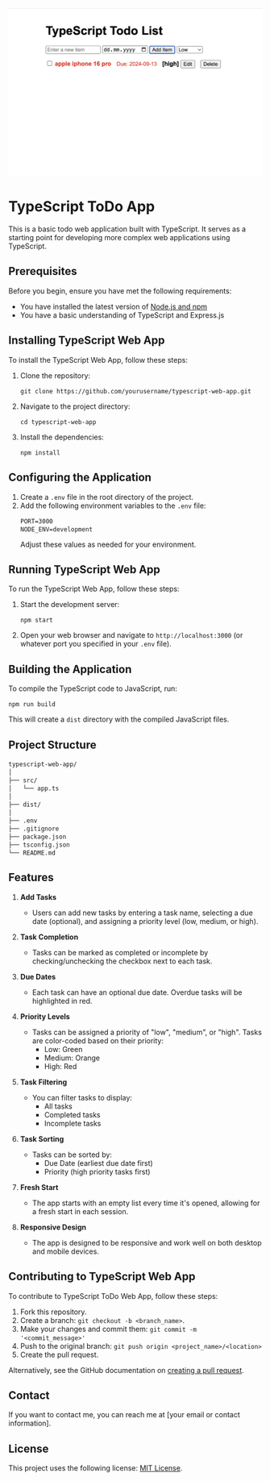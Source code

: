 ![Typescript Todo Demo](./typescript-todo-list.jpeg)

# TypeScript ToDo App

This is a basic todo web application built with TypeScript. It serves as a starting point for developing more complex web applications using TypeScript.

## Prerequisites

Before you begin, ensure you have met the following requirements:

* You have installed the latest version of [Node.js and npm](https://nodejs.org/en/download/)
* You have a basic understanding of TypeScript and Express.js

## Installing TypeScript Web App

To install the TypeScript Web App, follow these steps:

1. Clone the repository:
   ```
   git clone https://github.com/yourusername/typescript-web-app.git
   ```
2. Navigate to the project directory:
   ```
   cd typescript-web-app
   ```
3. Install the dependencies:
   ```
   npm install
   ```

## Configuring the Application

1. Create a `.env` file in the root directory of the project.
2. Add the following environment variables to the `.env` file:
   ```
   PORT=3000
   NODE_ENV=development
   ```
   Adjust these values as needed for your environment.

## Running TypeScript Web App

To run the TypeScript Web App, follow these steps:

1. Start the development server:
   ```
   npm start
   ```
2. Open your web browser and navigate to `http://localhost:3000` (or whatever port you specified in your `.env` file).

## Building the Application

To compile the TypeScript code to JavaScript, run:

```
npm run build
```

This will create a `dist` directory with the compiled JavaScript files.

## Project Structure

```
typescript-web-app/
│
├── src/
│   └── app.ts
│
├── dist/
│
├── .env
├── .gitignore
├── package.json
├── tsconfig.json
└── README.md
```

## Features

1. **Add Tasks**
   - Users can add new tasks by entering a task name, selecting a due date (optional), and assigning a priority level (low, medium, or high).
   
2. **Task Completion**
   - Tasks can be marked as completed or incomplete by checking/unchecking the checkbox next to each task.

3. **Due Dates**
   - Each task can have an optional due date. Overdue tasks will be highlighted in red.

4. **Priority Levels**
   - Tasks can be assigned a priority of "low", "medium", or "high". Tasks are color-coded based on their priority:
     - Low: Green
     - Medium: Orange
     - High: Red

5. **Task Filtering**
   - You can filter tasks to display:
     - All tasks
     - Completed tasks
     - Incomplete tasks

6. **Task Sorting**
   - Tasks can be sorted by:
     - Due Date (earliest due date first)
     - Priority (high priority tasks first)

7. **Fresh Start**
   - The app starts with an empty list every time it's opened, allowing for a fresh start in each session.

8. **Responsive Design**
   - The app is designed to be responsive and work well on both desktop and mobile devices.

## Contributing to TypeScript Web App

To contribute to TypeScript ToDo Web App, follow these steps:

1. Fork this repository.
2. Create a branch: `git checkout -b <branch_name>`.
3. Make your changes and commit them: `git commit -m '<commit_message>'`
4. Push to the original branch: `git push origin <project_name>/<location>`
5. Create the pull request.

Alternatively, see the GitHub documentation on [creating a pull request](https://help.github.com/en/github/collaborating-with-issues-and-pull-requests/creating-a-pull-request).

## Contact

If you want to contact me, you can reach me at [your email or contact information].

## License

This project uses the following license: [MIT License](<https://github.com/yourusername/typescript-web-app/blob/main/LICENSE>).
